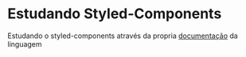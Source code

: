 <h1>Estudando Styled-Components</h1>
<p>Estudando o styled-components através da propria <a href='https://styled-components.com/'> documentação</a> da linguagem </p>